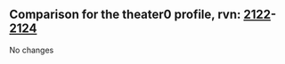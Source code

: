 ## Comparison for the theater0 profile, rvn: [2122](https://github.com/PRO100KatYT/FortniteProfileRevisions/tree/main/profiles/theater0/2122%20theater0.json)-[2124](https://github.com/PRO100KatYT/FortniteProfileRevisions/tree/main/profiles/theater0/2124%20theater0.json)

No changes
